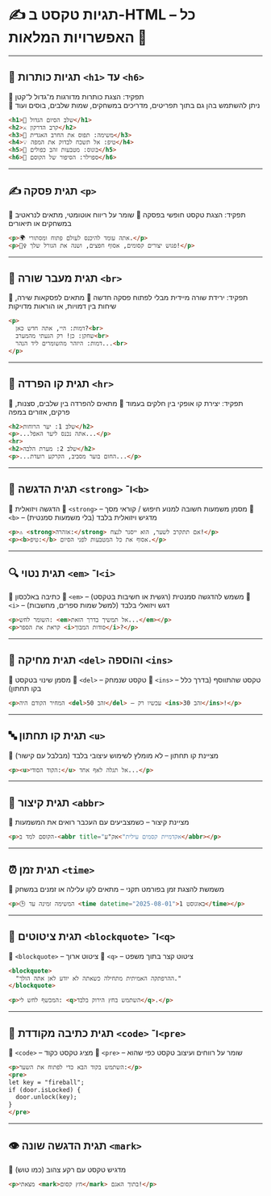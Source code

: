 # ✍️ תגיות טקסט ב-HTML – כל האפשרויות המלאות 🧠

---

## 🎯 תגיות כותרות `<h1>` עד `<h6>`

🔹 תפקיד: הצגת כותרות מדורגות מ־גדול ל־קטן  
🔹 ניתן להשתמש בהן גם בתוך תפריטים, מדריכים במשחקים, שמות שלבים, בוסים ועוד

```html
<h1>👑 שלב הסיום הגדול</h1>
<h2>⚔️ קרב הדרקון</h2>
<h3>🎯 משימה: תפוס את החרב האגדית</h3>
<h4>💡 טיפ: אל תשכח לבדוק את המפה</h4>
<h5>🧪 בונוס: מטבעות זהב כפולים</h5>
<h6>📜 ספוילר: הסיפור של הקוסם</h6>
````

---

## ✍️ תגית פסקה `<p>`

🔹 תפקיד: הצגת טקסט חופשי בפסקה
🔹 שומר על ריווח אוטומטי, מתאים לנראטיב במשחקים או תיאורים

```html
<p>🌍 אתה עומד להיכנס לעולם פתוח ומסתורי.</p>
<p>🧝‍♀️ פגוש יצורים קסומים, אסוף חפצים, ושנה את הגורל שלך!</p>
```

---

## 🔄 תגית מעבר שורה `<br>`

🔹 תפקיד: ירידת שורה מיידית מבלי לפתוח פסקה חדשה
🔹 מתאים לפסקאות שירה, שיחות בין דמויות, או הוראות מדויקות

```html
<p>
  דמות: היי, אתה חדש כאן?<br>
  שחקן: כן! רק הגעתי מהמערב<br>
  דמות: היזהר מהשומרים ליד הנהר...<br>
</p>
```

---

## 🧱 תגית קו הפרדה `<hr>`

🔹 תפקיד: יצירת קו אופקי בין חלקים בעמוד
🔹 מתאים להפרדה בין שלבים, סצנות, פרקים, אזורים במפה

```html
<h2>שלב 1: יער הרוחות</h2>
<p>...אתה נכנס ליער האפל...</p>
<hr>
<h2>שלב 2: מערת הלבה</h2>
<p>...החום בוער מסביב, הקרקע רועדת...</p>
```

---

## 📝 תגית הדגשה `<strong>` ו־`<b>`

🔹 הדגשה ויזואלית
🔸 `<strong>` – מסמן משמעות חשובה למנוע חיפוש / קוראי מסך
🔸 `<b>` – מדגיש ויזואלית בלבד (בלי משמעות סמנטית)

```html
<p>⚠️ <strong>אזהרה:</strong> אם תתקרב לשער, הוא ייסגר לנצח!</p>
<p><b>טיפ:</b> אסוף את כל המטבעות לפני הסיום.</p>
```

---

## 🔍 תגית נטוי `<em>` ו־`<i>`

🔹 כתיבה באלכסון
🔸 `<em>` – משמש להדגשה סמנטית (רגשית או חשיבות בטקסט)
🔸 `<i>` – דגש ויזואלי בלבד (למשל שמות ספרים, מחשבות)

```html
<p>השומר לחש: <em>אל תמשיך בדרך הזאת...</em></p>
<p>קראת את הספר <i>סודות המבוך</i>?</p>
```

---

## 🧪 תגית מחיקה `<del>` והוספה `<ins>`

🔹 מסמן שינוי בטקסט
🔸 `<del>` – טקסט שנמחק
🔸 `<ins>` – טקסט שהתווסף (בדרך כלל בקו תחתון)

```html
<p>המחיר הקודם היה <del>50 זהב</del> – עכשיו רק <ins>30 זהב</ins>!</p>
```

---

## 🔤 תגית קו תחתון `<u>`

🔹 מציינת קו תחתון – לא מומלץ לשימוש עיצובי בלבד (מבלבל עם קישור)

```html
<p><u>הקוד הסודי:</u> אל תגלה לאף אחד...</p>
```

---

## 📏 תגית קיצור `<abbr>`

🔹 מציינת קיצור – כשמצביעים עם העכבר רואים את המשמעות

```html
<p>הקוסם למד ב-<abbr title="אקדמיית קסמים עילית">אק"ע</abbr></p>
```

---

## ⏰ תגית זמן `<time>`

🔹 משמשת להצגת זמן בפורמט תקני – מתאים לקו עלילה או זמנים במשחק

```html
<p>🕒 המשימה זמינה עד <time datetime="2025-08-01">1 באוגוסט</time></p>
```

---

## 🧾 תגית ציטוטים `<blockquote>` ו־`<q>`

🔸 `<blockquote>` – ציטוט ארוך
🔸 `<q>` – ציטוט קצר בתוך משפט

```html
<blockquote>
  "ההרפתקה האמיתית מתחילה כשאתה לא יודע לאן אתה הולך."
</blockquote>

<p>המכשף לחש לי: <q>השתמש בחץ הירוק בלבד</q>.</p>
```

---

## 🧬 תגית כתיבה מקודדת `<code>` ו־`<pre>`

🔸 `<code>` – מציג טקסט כקוד
🔸 `<pre>` – שומר על רווחים ועיצוב טקסט כפי שהוא

```html
<p>השתמש בקוד הבא כדי לפתוח את השער:</p>
<pre>
let key = "fireball";
if (door.isLocked) {
  door.unlock(key);
}
</pre>
```

---

## 👁 תגית הדגשה שונה `<mark>`

🔹 מדגיש טקסט עם רקע צהוב (כמו טוש)

```html
<p>מצאתי <mark>חץ קסום</mark> בתוך האגם!</p>
```
